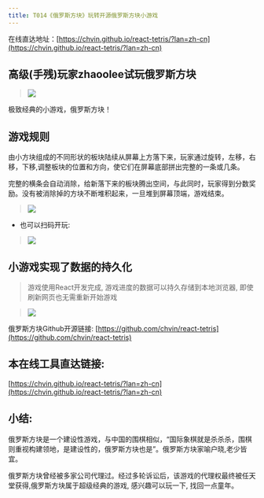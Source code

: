 ```yaml
---
title: T014《俄罗斯方块》玩转开源俄罗斯方块小游戏
---
```


在线直达地址：[https://chvin.github.io/react-tetris/?lan=zh-cn](https://chvin.github.io/react-tetris/?lan=zh-cn)

## 高级(手残)玩家zhaoolee试玩俄罗斯方块

> ![](https://www.v2fy.com/asset/014-tetris/9c33a44ac8b8ed65a98d6a319dacf940.gif)

极致经典的小游戏，俄罗斯方块！

## 游戏规则

由小方块组成的不同形状的板块陆续从屏幕上方落下来，玩家通过旋转，左移，右移，下移,调整板块的位置和方向，使它们在屏幕底部拼出完整的一条或几条。

完整的横条会自动消除，给新落下来的板块腾出空间，与此同时，玩家得到分数奖励。没有被消除掉的方块不断堆积起来，一旦堆到屏幕顶端，游戏结束。

> ![](https://www.v2fy.com/asset/014-tetris/8230c587c2b08b58b9d07a0358c20b87.png)


- 也可以扫码开玩:
> ![](https://www.v2fy.com/asset/014-tetris/2369512bf8576d797661d677c1908a36.png)


## 小游戏实现了数据的持久化

> 游戏使用React开发完成, 游戏进度的数据可以持久存储到本地浏览器, 即使刷新网页也无需重新开始游戏

> ![](https://www.v2fy.com/asset/014-tetris/15400b2602668658f9a61463a85df33a.gif)



俄罗斯方块Github开源链接: [https://github.com/chvin/react-tetris](https://github.com/chvin/react-tetris)


## 本在线工具直达链接:

[https://chvin.github.io/react-tetris/?lan=zh-cn](https://chvin.github.io/react-tetris/?lan=zh-cn)


## 小结:

俄罗斯方块是一个建设性游戏，与中国的围棋相似，“国际象棋就是杀杀杀，围棋则重视构建领地，是建设性的，俄罗斯方块也是”。俄罗斯方块家喻户晓,老少皆宜。

俄罗斯方块曾经被多家公司代理过。经过多轮诉讼后，该游戏的代理权最终被任天堂获得,俄罗斯方块属于超级经典的游戏, 感兴趣可以玩一下, 找回一点童年。



